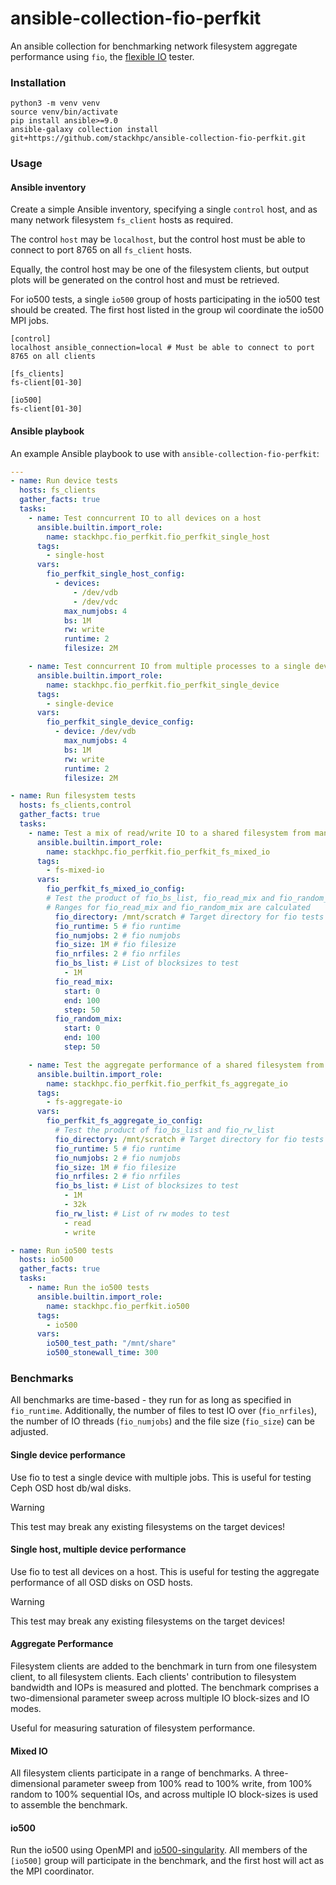 # ansible-collection-fio-perfkit

An ansible collection for benchmarking network filesystem aggregate performance using `fio`, the [flexible IO](https://fio.readthedocs.io/en/latest/) tester.

### Installation

```
python3 -m venv venv
source venv/bin/activate
pip install ansible>=9.0
ansible-galaxy collection install git+https://github.com/stackhpc/ansible-collection-fio-perfkit.git
```

### Usage

#### Ansible inventory

Create a simple Ansible inventory, specifying a single `control` host, and as many network filesystem `fs_client` hosts as required. 

The control `host` may be `localhost`, but the control host must be able to connect to port 8765 on all `fs_client` hosts. 

Equally, the control host may be one of the filesystem clients, but output plots will be generated on the control host and must be retrieved.

For io500 tests, a single `io500` group of hosts participating in the io500 test should be created. The first host
listed in the group wil coordinate the io500 MPI jobs.

```
[control]
localhost ansible_connection=local # Must be able to connect to port 8765 on all clients

[fs_clients]
fs-client[01-30]

[io500]
fs-client[01-30]
```

#### Ansible playbook
An example Ansible playbook to use with `ansible-collection-fio-perfkit`:
```yaml
---
- name: Run device tests
  hosts: fs_clients
  gather_facts: true
  tasks:
    - name: Test conncurrent IO to all devices on a host
      ansible.builtin.import_role:
        name: stackhpc.fio_perfkit.fio_perfkit_single_host
      tags:
        - single-host
      vars:
        fio_perfkit_single_host_config:
          - devices:
              - /dev/vdb
              - /dev/vdc
            max_numjobs: 4
            bs: 1M
            rw: write
            runtime: 2
            filesize: 2M

    - name: Test conncurrent IO from multiple processes to a single device on a host
      ansible.builtin.import_role:
        name: stackhpc.fio_perfkit.fio_perfkit_single_device
      tags:
        - single-device
      vars:
        fio_perfkit_single_device_config:
          - device: /dev/vdb
            max_numjobs: 4
            bs: 1M
            rw: write
            runtime: 2
            filesize: 2M

- name: Run filesystem tests
  hosts: fs_clients,control
  gather_facts: true
  tasks:
    - name: Test a mix of read/write IO to a shared filesystem from many clients
      ansible.builtin.import_role:
        name: stackhpc.fio_perfkit.fio_perfkit_fs_mixed_io
      tags:
        - fs-mixed-io
      vars:
        fio_perfkit_fs_mixed_io_config:
        # Test the product of fio_bs_list, fio_read_mix and fio_random_mix
        # Ranges for fio_read_mix and fio_random_mix are calculated
          fio_directory: /mnt/scratch # Target directory for fio tests
          fio_runtime: 5 # fio runtime
          fio_numjobs: 2 # fio numjobs
          fio_size: 1M # fio filesize
          fio_nrfiles: 2 # fio nrfiles
          fio_bs_list: # List of blocksizes to test
            - 1M
          fio_read_mix:
            start: 0
            end: 100
            step: 50
          fio_random_mix:
            start: 0
            end: 100
            step: 50

    - name: Test the aggregate performance of a shared filesystem from many clients
      ansible.builtin.import_role:
        name: stackhpc.fio_perfkit.fio_perfkit_fs_aggregate_io
      tags:
        - fs-aggregate-io
      vars:
        fio_perfkit_fs_aggregate_io_config:
          # Test the product of fio_bs_list and fio_rw_list
          fio_directory: /mnt/scratch # Target directory for fio tests
          fio_runtime: 5 # fio runtime
          fio_numjobs: 2 # fio numjobs
          fio_size: 1M # fio filesize
          fio_nrfiles: 2 # fio nrfiles
          fio_bs_list: # List of blocksizes to test
            - 1M
            - 32k
          fio_rw_list: # List of rw modes to test
            - read
            - write

- name: Run io500 tests
  hosts: io500
  gather_facts: true
  tasks:
    - name: Run the io500 tests
      ansible.builtin.import_role:
        name: stackhpc.fio_perfkit.io500
      tags:
        - io500
      vars:
        io500_test_path: "/mnt/share"
        io500_stonewall_time: 300
```

### Benchmarks
All benchmarks are time-based - they run for as long as specified in `fio_runtime`. Additionally, the number of files to test IO over (`fio_nrfiles`), the number of IO threads (`fio_numjobs`) and the file size (`fio_size`) can be adjusted.

#### Single device performance
Use fio to test a single device with multiple jobs. This is useful for testing Ceph OSD host db/wal disks.

> [!WARNING]  
> This test may break any existing filesystems on the target devices!

#### Single host, multiple device performance
Use fio to test all devices on a host. This is useful for testing the aggregate performance of all OSD disks on OSD hosts. 

> [!WARNING]  
> This test may break any existing filesystems on the target devices!

#### Aggregate Performance
Filesystem clients are added to the benchmark in turn from one filesystem client, to all filesystem clients. Each clients' contribution to filesystem bandwidth and IOPs is measured and plotted. The benchmark comprises a two-dimensional parameter sweep across multiple IO block-sizes and IO modes.

Useful for measuring saturation of filesystem performance. 

#### Mixed IO
All filesystem clients participate in a range of benchmarks. A three-dimensional parameter sweep from 100% read to 100%
write, from 100% random to 100% sequential IOs, and across multiple IO block-sizes is used to assemble the benchmark.

#### io500
Run the io500 using OpenMPI and [io500-singularity](https://github.com/stackhpc/io500-singularity). All members of the
`[io500]` group will participate in the benchmark, and the first host will act as the MPI coordinator.
